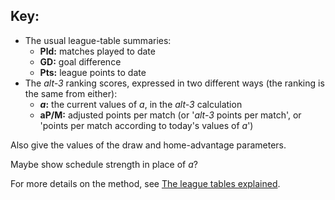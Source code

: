 ## Key:

* The usual league-table summaries:
  - **Pld:** matches played to date
  - **GD:** goal difference
  - **Pts:** league points to date
* The *alt-3* ranking scores, expressed in two different ways (the ranking is the same from either):
  - **_a_:** the current values of *a*, in the *alt-3* calculation
  - **aP/M:** adjusted points per match (or '*alt-3* points per match', or 'points per match according to today's values of *a*')
  
Also give the values of the draw and home-advantage parameters.

Maybe show schedule strength in place of *a*?

For more details on the method, see [The league tables explained](/about/tables-explained).
